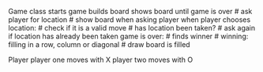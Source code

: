 Game class
  starts game
    builds board
    shows board
  until game is over
    # ask player for location
    # show board when asking player
    when player chooses location:
      # check if it is a valid move
      # has location been taken?
        # ask again if location has already been taken
    game is over:
      # finds winner
        # winning:
          filling in a row, column or diagonal
      # draw
        board is filled

Player
  player one moves with X
  player two moves with O
